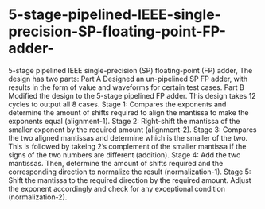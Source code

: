# 5-stage-pipelined-IEEE-single-precision-SP-floating-point-FP-adder-
5-stage pipelined IEEE single-precision (SP) floating-point (FP) adder,  The design has two parts: Part A Designed an un-pipelined SP FP adder, with results in the form of value and waveforms for certain test cases.  Part B Modified the design to the 5-stage pipelined FP adder. This design takes 12 cycles to output all 8 cases. Stage 1: Compares the exponents and determine the amount of shifts required to align the mantissa to make the exponents equal (alignment-1). Stage 2: Right-shift the mantissa of the smaller exponent by the required amount (alignment-2). Stage 3: Compares the two aligned mantissas and determine which is the smaller of the two. This is followed by takeing 2’s complement of the smaller mantissa if the signs of the two numbers are different (addition). Stage 4: Add the two mantissas. Then, determine the amount of shifts required and the corresponding direction to normalize the result (normalization-1). Stage 5: Shift the mantissa to the required direction by the required amount. Adjust the exponent accordingly and check for any exceptional condition (normalization-2).
